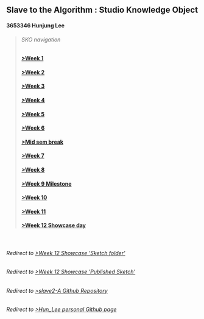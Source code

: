 ## Slave to the Algorithm : Studio Knowledge Object
#### 3653346 Hunjung Lee
>###### SKO navigation
>#### [>Week 1](https://hunoong.github.io/slave2-A/week01/)
>#### [>Week 2](https://hunoong.github.io/slave2-A/week02)
>#### [>Week 3](https://hunoong.github.io/slave2-A/week03)
>#### [>Week 4](https://hunoong.github.io/slave2-A/week04)
>#### [>Week 5](https://hunoong.github.io/slave2-A/week05)
>#### [>Week 6](https://hunoong.github.io/slave2-A/week06)
>#### [>Mid sem break](https://hunoong.github.io/slave2-A/week06_BREAK)
>#### [>Week 7](https://hunoong.github.io/slave2-A/week07)
>#### [>Week 8](https://hunoong.github.io/slave2-A/week08)
>#### [>Week 9 Milestone](https://hunoong.github.io/slave2-A/week09_MILESTONE)
>#### [>Week 10](https://hunoong.github.io/slave2-A/week10)
>#### [>Week 11](https://hunoong.github.io/slave2-A/week11)
>#### [>Week 12 Showcase day](https://hunoong.github.io/slave2-A/week12)

<br/>

###### Redirect to [>Week 12 Showcase 'Sketch folder'](https://github.com/hunoong/Hun_Lee/tree/gh-pages/The_Beauty_of_the_Eaten_Path2)
###### Redirect to [>Week 12 Showcase 'Published Sketch'](https://hunoong.github.io/Hun_Lee/The_Beauty_of_the_Eaten_Path2)
###### Redirect to [>slave2-A Github Repository](https://github.com/hunoong/slave2-A)
###### Redirect to [>Hun_Lee personal Github page](https://hunoong.github.io/Hun_Lee/)

